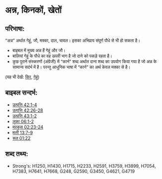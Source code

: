 # अन्न, किनकों, खेतों #

## परिभाषा: ##

“अन्न” अर्थात गेहूं, जौ, मक्का, दाल, चावल। इसका अभिप्राय संपूर्ण पौधे से भी हो सकता है।

* बाइबल में मुख्य अन्न हैं गेहूं और जौ।
* बालियां गेहूं के पौधे का वह ऊपरी भाग है जो दाने को पकड़े रहता है।
* कुछ पुराने संस्करणों (अंग्रेजी) में “कार्न” शब्द अर्थात दाना शब्द का उपयोग किया गया है जो अन्न के सामान्य सदंर्भ में है। परन्तु आधुनिक भाषा में “कार्न” का अर्थ केवल मक्का से है।

(यह भी देखें: [सिर](../other/head.md), [गेहूं](../other/wheat.md))

## बाइबल सन्दर्भ: ##

* [उत्पत्ति 42:1-4](rc://en/tn/help/gen/42/01)
* [उत्पत्ति 42:26-28](rc://en/tn/help/gen/42/26)
* [उत्पत्ति 43:1-2](rc://en/tn/help/gen/43/01)
* [लूका 06:1-2](rc://en/tn/help/luk/06/01)
* [मरकुस 02:23-24](rc://en/tn/help/mrk/02/23)
* [मत्ती 13:7-9](rc://en/tn/help/mat/13/07)
* [रूत 01:22](rc://en/tn/help/rut/01/22)

## शब्द तथ्य: ##

* Strong's: H1250, H1430, H1715, H2233, H2591, H3759, H3899, H7054, H7383, H7641, H7668, G248, G2590, G3450, G4621, G4719
